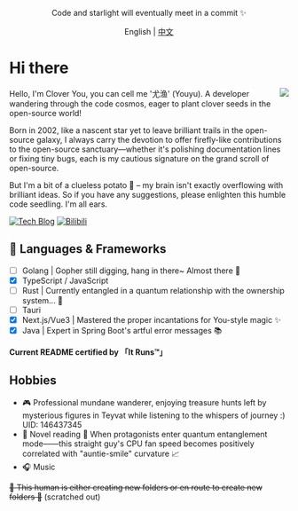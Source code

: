 <p align="center">Code and starlight will eventually meet in a commit ✨</p>

<p align="center">English | <a href="README.zh-CN.md">中文</a></p>

# Hi there

<img align="right" src="https://github-readme-stats.vercel.app/api?username=clovu&show_icons=true&theme=radical">

Hello, I'm Clover You, you can cell me '尤渔' (Youyu). A developer wandering through the code cosmos, eager to plant clover seeds in the open-source world!

Born in 2002, like a nascent star yet to leave brilliant trails in the open-source galaxy, I always carry the devotion to offer firefly-like contributions to the open-source sanctuary—whether it's polishing documentation lines or fixing tiny bugs, each is my cautious signature on the grand scroll of open-source.

But I'm a bit of a clueless potato 🥔 – my brain isn't exactly overflowing with brilliant ideas. So if you have any suggestions, please enlighten this humble code seedling. I'm all ears.

[![Tech Blog](https://img.shields.io/badge/Blog-clovu.me-FFA500)](http://www.clovu.me) [![Bilibili](https://img.shields.io/badge/BiLiBiLi-348402900-FB7299)](https://space.bilibili.com/348402900)

## 💬  Languages & Frameworks

- [ ] Golang | Gopher still digging, hang in there~ Almost there 🐒
- [x] TypeScript / JavaScript  
- [ ] Rust | Currently entangled in a quantum relationship with the ownership system... 🤯
- [ ] Tauri
- [x] Next.js/Vue3 | Mastered the proper incantations for You-style magic ✨
- [x] Java | Expert in Spring Boot's artful error messages 📚

**Current README certified by 「It Runs™」**

## Hobbies

- 🎮 Professional mundane wanderer, enjoying treasure hunts left by mysterious figures in Teyvat while listening to the whispers of journey :)
  UID: 146437345  
- 📖 Novel reading **🐾** When protagonists enter quantum entanglement mode——this straight guy's CPU fan speed becomes positively correlated with "auntie-smile" curvature 📈  
- 🎧 Music

~~🙉 This human is either creating new folders or en route to create new folders 🐶~~ (scratched out)
